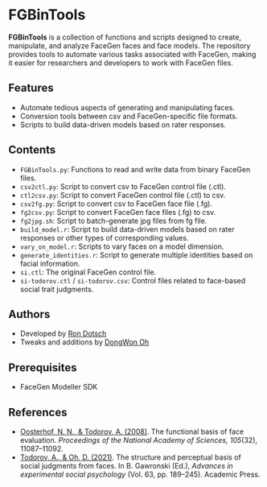 # FGBinTools

**FGBinTools** is a collection of functions and scripts designed to create, manipulate, and analyze FaceGen faces and face models. The repository provides tools to automate various tasks associated with FaceGen, making it easier for researchers and developers to work with FaceGen files.

## Features
- Automate tedious aspects of generating and manipulating faces.
- Conversion tools between csv and FaceGen-specific file formats.
- Scripts to build data-driven models based on rater responses.

## Contents

- `FGBinTools.py`: Functions to read and write data from binary FaceGen files.
- `csv2ctl.py`: Script to convert csv to FaceGen control file (.ctl).
- `ctl2csv.py`: Script to convert FaceGen control file (.ctl) to csv.
- `csv2fg.py`: Script to convert csv to FaceGen face file (.fg).
- `fg2csv.py`: Script to convert FaceGen face files (.fg) to csv.
- `fg2jpg.sh`: Script to batch-generate jpg files from fg file.
- `build_model.r`: Script to build data-driven models based on rater responses or other types of corresponding values.
- `vary_on_model.r`: Scripts to vary faces on a model dimension.
- `generate_identities.r`: Script to generate multiple identities based on facial information.
- `si.ctl`: The original FaceGen control file.
- `si-todorov.ctl` / `si-todorov.csv`: Control files related to face-based social trait judgments.

## Authors
- Developed by [Ron Dotsch](mailto:rdotsch@gmail.com)
- Tweaks and additions by [DongWon Oh](mailto:dongwonohphd@gmail.com)

## Prerequisites
- FaceGen Modeller SDK

## References
- [Oosterhof, N. N., & Todorov, A. (2008)](https://doi.org/10.1073/pnas.0805664105). The functional basis of face evaluation. _Proceedings of the National Academy of Sciences, 105_(32), 11087–11092.
- [Todorov, A., & Oh, D. (2021)](https://doi.org/10.1016/bs.aesp.2020.11.004). The structure and perceptual basis of social judgments from faces. In B. Gawronski (Ed.), _Advances in experimental social psychology_ (Vol. 63, pp. 189–245). Academic Press.

